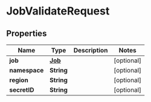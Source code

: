 

# JobValidateRequest


## Properties

Name | Type | Description | Notes
------------ | ------------- | ------------- | -------------
**job** | [**Job**](Job.md) |  |  [optional]
**namespace** | **String** |  |  [optional]
**region** | **String** |  |  [optional]
**secretID** | **String** |  |  [optional]



